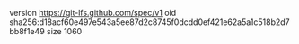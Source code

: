 version https://git-lfs.github.com/spec/v1
oid sha256:d18acf60e497e543a5ee87d2c8745f0dcdd0ef421e62a5a1c518b2d7bb8f1e49
size 1060
